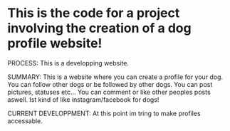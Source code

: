 # This is the code for a project involving the creation of a dog profile website!
 PROCESS: This is a developping website. 
 
 SUMMARY: This is a website where you can create a profile for your dog. You can follow other dogs or be followed by other dogs. You can post pictures, statuses etc... You can comment or like other peoples posts aswell. Ist kind of like instagram/facebook for dogs!
 
 CURRENT DEVELOPPMENT: At this point im tring to make profiles accessable.
